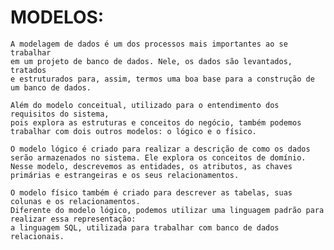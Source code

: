 # MODELOS:
    A modelagem de dados é um dos processos mais importantes ao se trabalhar
    em um projeto de banco de dados. Nele, os dados são levantados, tratados
    e estruturados para, assim, termos uma boa base para a construção de um banco de dados.

    Além do modelo conceitual, utilizado para o entendimento dos requisitos do sistema,
    pois explora as estruturas e conceitos do negócio, também podemos trabalhar com dois outros modelos: o lógico e o físico.

    O modelo lógico é criado para realizar a descrição de como os dados serão armazenados no sistema. Ele explora os conceitos de domínio. Nesse modelo, descrevemos as entidades, os atributos, as chaves primárias e estrangeiras e os seus relacionamentos.

    O modelo físico também é criado para descrever as tabelas, suas colunas e os relacionamentos.
    Diferente do modelo lógico, podemos utilizar uma linguagem padrão para realizar essa representação:
    a linguagem SQL, utilizada para trabalhar com banco de dados relacionais.